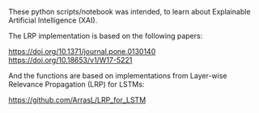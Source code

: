 These python scripts/notebook was intended, to learn about Explainable Artificial Intelligence (XAI).

The LRP implementation is based on the following papers:

https://doi.org/10.1371/journal.pone.0130140
https://doi.org/10.18653/v1/W17-5221

And the functions are based on implementations from Layer-wise Relevance Propagation (LRP) for LSTMs:

https://github.com/ArrasL/LRP_for_LSTM
